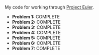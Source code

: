 My code for working through [Project Euler](https://projecteuler.net/).

* **Problem 1:** COMPLETE
* **Problem 2:** COMPLETE
* **Problem 3:** COMPLETE
* **Problem 4:** COMPLETE
* **Problem 5:** COMPLETE
* **Problem 6:** COMPLETE
* **Problem 7:** COMPLETE


